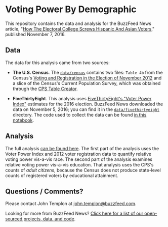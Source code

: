 # Voting Power By Demographic 

This repository contains the data and analysis for the BuzzFeed News article, "[How The Electoral College Screws Hispanic And Asian Voters](https://www.buzzfeed.com/johntemplon/how-the-electoral-college-screws-hispanic-and-asian-voters)," published November 7, 2016.

## Data

The data for this analysis came from two sources:

- __The U.S. Census__. The [`data/census`](data/census) contains two files: `Table 4b` from the Census's [Voting and Registration in the Election of November 2012](https://www.census.gov/hhes/www/socdemo/voting/publications/p20/2012/tables.html) and a slice of the Census's Current Population Survey, which was obtained through the [CPS Table Creator](http://www.census.gov/cps/data/cpstablecreator.html).

- __FiveThirtyEight__. This analysis uses [FiveThirtyEight's "Voter Power Index"](https://projects.fivethirtyeight.com/2016-election-forecast/#tipping-point) estimates for the 2016 election. BuzzFeed News downloaded the data on November 5, 2016; you can find it in the [`data/fivethirtyeight`](data/fivethirtyeight) directory. The code used to collect the data can be found [in this notebook](notebooks/scrape-voter-power-index.ipynb).

## Analysis

The full analysis [can be found here](notebooks/demographic-analysis.ipynb). The first part of the analysis uses the Voter Power Index and 2012 voter registration data to quantify relative voting power vis-a-vis race. The second part of the analysis examines relative voting power vis-a-vis education. That analysis uses the CPS's counts of *adult citizens*, because the Census does not produce state-level counts of registered voters by educational attainment.

## Questions / Comments?

Please contact John Templon at john.templon@buzzfeed.com.

Looking for more from BuzzFeed News? [Click here for a list of our open-sourced projects, data, and code](https://github.com/BuzzFeedNews/everything).
